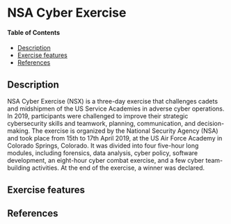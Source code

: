 # NSA Cyber Exercise

#### Table of Contents 

<!-- START doctoc generated TOC please keep comment here to allow auto update -->
<!-- DON'T EDIT THIS SECTION, INSTEAD RE-RUN doctoc TO UPDATE -->


- [Description](#description)
- [Exercise features](#exercise-features)
- [References](#references)

<!-- END doctoc generated TOC please keep comment here to allow auto update -->

## Description 
NSA Cyber Exercise (NSX) is a three-day exercise that challenges cadets and midshipmen of the US Service Academies in adverse cyber operations. In 2019, participants were challenged to improve their strategic cybersecurity skills and teamwork, planning, communication, and decision-making. The exercise is organized by the National Security Agency (NSA) and took place from 15th to 17th April 2019, at the US Air Force Academy in Colorado Springs, Colorado. It was divided into four five-hour long modules, including forensics, data analysis, cyber policy, software development, an eight-hour cyber combat exercise, and a few cyber team-building activities. At the end of the exercise, a winner was declared.

## Exercise features

## References